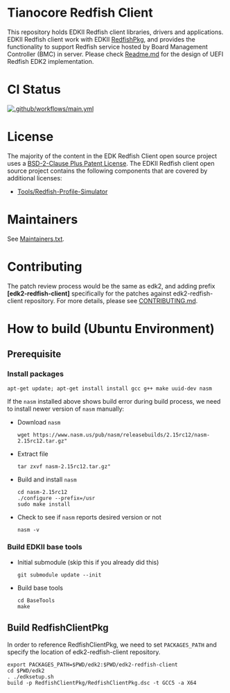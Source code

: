 # Tianocore Redfish Client
This repository holds EDKII Redfish client libraries, drivers and applications.
EDKII Redfish client work with EDKII [RedfishPkg](https://github.com/tianocore/edk2/tree/master/RedfishPkg),
and provides the functionality to support Redfish service hosted by Board Management Controller (BMC) in server.
Please check [Readme.md](https://github.com/tianocore/edk2/blob/master/RedfishPkg/Readme.md) for the design of
UEFI Redfish EDK2 implementation.

# CI Status
[![.github/workflows/main.yml](https://github.com/nicklela/edk2-redfish-client/actions/workflows/main.yml/badge.svg?branch=uncrustify-check)](https://github.com/nicklela/edk2-redfish-client/actions/workflows/main.yml)

# License
The majority of the content in the EDK Redfish Client open source project uses a
[BSD-2-Clause Plus Patent License](LICENSE). The EDKII Redfish client open source project contains the following
components that are covered by additional licenses:

  - [Tools/Redfish-Profile-Simulator](Tools/Redfish-Profile-Simulator/LICENSE.md)

# Maintainers

See [Maintainers.txt](Maintainers.txt).

# Contributing

The patch review process would be the same as edk2, and adding prefix **[edk2-redfish-client]**
specifically for the patches against edk2-redfish-client repository. For more details, please
see [CONTRIBUTING.md](CONTRIBUTING.md).

# How to build (Ubuntu Environment)
## Prerequisite
### Install packages
```
apt-get update; apt-get install install gcc g++ make uuid-dev nasm
```
If the `nasm` installed above shows build error during build process, we need to install
newer version of `nasm` manually:
- Download `nasm`
  ```
  wget https://www.nasm.us/pub/nasm/releasebuilds/2.15rc12/nasm-2.15rc12.tar.gz"
  ```
- Extract file
  ```
  tar zxvf nasm-2.15rc12.tar.gz"
  ```
- Build and install `nasm`
  ```
  cd nasm-2.15rc12
  ./configure --prefix=/usr
  sudo make install
  ```
- Check to see if `nasm` reports desired version or not
  ```
  nasm -v
  ```
### Build EDKII base tools
- Initial submodule (skip this if you already did this)
  ```
  git submodule update --init
  ```
- Build base tools
  ```
  cd BaseTools
  make
  ```
## Build RedfishClientPkg
In order to reference RedfishClientPkg, we need to set `PACKAGES_PATH` and specify the location
of edk2-redfish-client repository.
```
export PACKAGES_PATH=$PWD/edk2:$PWD/edk2-redfish-client
cd $PWD/edk2
. ./edksetup.sh
build -p RedfishClientPkg/RedfishClientPkg.dsc -t GCC5 -a X64
```
